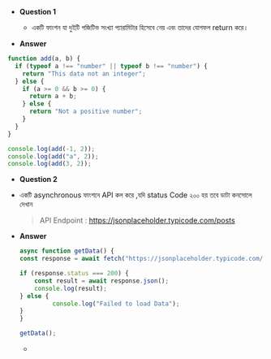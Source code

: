 - **Question 1**

    - একটি ফাংশন যা দুইটি পজিটিভ সংখ্যা প্যারামিটার হিসেবে নেয় এবং তাদের যোগফল return করে।

- **Answer**
```js
function add(a, b) {
  if (typeof a !== "number" || typeof b !== "number") {
    return "This data not an integer";
  } else {
    if (a >= 0 && b >= 0) {
      return a + b;
    } else {
      return "Not a positive number";
    }
  }
}

console.log(add(-1, 2));
console.log(add("a", 2));
console.log(add(3, 2));
```

- **Question 2**
- একটি asynchronous ফাংশনে API কল করে ,যদি status Code ২০০ হয় তবে ডাটা কনসোলে দেখান
  > API Endpoint : https://jsonplaceholder.typicode.com/posts

- **Answer**

    ```js
    async function getData() {
    const response = await fetch("https://jsonplaceholder.typicode.com/posts");

    if (response.status === 200) {
        const result = await response.json();
        console.log(result);
    } else {
             console.log("Failed to load Data");
    }
    }

    getData();
    ```

    - 